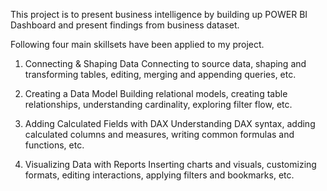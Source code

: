 This project is to present business intelligence by building up POWER BI Dashboard and present findings from business dataset. 

Following four main skillsets have been applied to my project.
1) Connecting & Shaping Data
Connecting to source data, shaping and transforming tables, editing, merging and appending queries, etc.

2) Creating a Data Model
Building relational models, creating table relationships, understanding cardinality, exploring filter flow, etc. 

3) Adding Calculated Fields with DAX
Understanding DAX syntax, adding calculated columns and measures, writing common formulas and functions, etc.

4) Visualizing Data with Reports
Inserting charts and visuals, customizing formats, editing interactions, applying filters and bookmarks, etc. 
